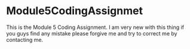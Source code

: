 # Module5CodingAssignmet
This is the Module 5 Coding Assignment. I am very new with this thing if you guys find any mistake please forgive me and try to correct me by contacting me.
